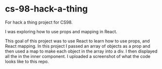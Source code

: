 # cs-98-hack-a-thing
For hack a thing project for CS98. 

I was exploring how to use props and mapping in React. 

This goal of this project was to use React to learn how to use props, and React mapping. In this project I passed an array of objects as a prop and then used a map to make each object in the array into a div. I then displayed all the in the inner component. I uploaded a screenshot of what the code looks like to this repo. 

